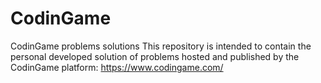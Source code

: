 # CodinGame
CodinGame problems solutions
This repository is intended to contain the personal developed solution of problems hosted and published by the CodinGame platform: https://www.codingame.com/

